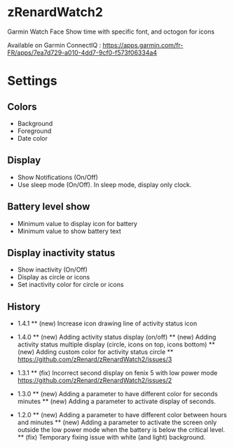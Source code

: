 # zRenardWatch2
Garmin Watch Face
Show time with specific font, and octogon for icons

Available on Garmin ConnectIQ : https://apps.garmin.com/fr-FR/apps/7ea7d729-a010-4dd7-9cf0-f573f06334a4
# Settings

## Colors
* Background
* Foreground
* Date color

## Display
* Show Notifications (On/Off)
* Use sleep mode (On/Off). In sleep mode, display only clock.

## Battery level show
* Minimum value to display icon for battery
* Minimum value to show battery text

## Display inactivity status
* Show inactivity (On/Off)
* Display as circle or icons
* Set inactivity color for circle or icons

## History
* 1.4.1
** (new) Increase icon drawing line of activity status icon

* 1.4.0
** (new) Adding activity status display (on/off)
** (new) Adding activity status multiple display (circle, icons on top, icons bottom)
** (new) Adding custom color for activity status circle
** https://github.com/zRenard/zRenardWatch2/issues/3
* 1.3.1
** (fix) Incorrect second display on fenix 5 with low power mode https://github.com/zRenard/zRenardWatch2/issues/2
* 1.3.0
** (new) Adding a parameter to have different color for seconds minutes
** (new) Adding a parameter to activate display of seconds.
* 1.2.0
** (new) Adding a parameter to have different color between hours and minutes
** (new) Adding a parameter to activate the screen only outside the low power mode when the battery is below the critical level.
** (fix) Temporary fixing issue with white (and light) background.


